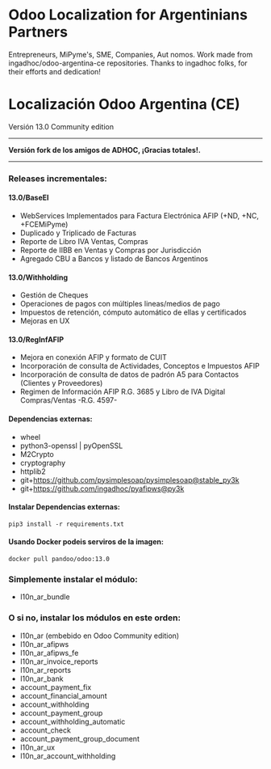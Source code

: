 
# Odoo Localization for Argentinians Partners

Entrepreneurs, MiPyme's, SME, Companies, Aut  nomos. 
Work made from ingadhoc/odoo-argentina-ce repositories. 
Thanks to ingadhoc folks, for their efforts and dedication!


# Localización Odoo Argentina (CE)
Versión 13.0 Community edition

------

**Versión fork de los amigos de ADHOC, ¡Gracias totales!.**

------

### Releases incrementales:

#### 13.0/BaseEI
- WebServices Implementados para Factura Electrónica AFIP (+ND, +NC, +FCEMiPyme)
- Duplicado y Triplicado de Facturas
- Reporte de Libro IVA Ventas, Compras
- Reporte de IIBB en Ventas y Compras por Jurisdicción
- Agregado CBU a Bancos y listado de Bancos Argentinos
#### 13.0/Withholding
- Gestión de Cheques 
- Operaciones de pagos con múltiples lineas/medios de pago
- Impuestos de retención, cómputo automático de ellas y certificados
- Mejoras en UX
#### 13.0/RegInfAFIP
- Mejora en conexión AFIP y formato de CUIT
- Incorporación de consulta de Actividades, Conceptos e Impuestos AFIP
- Incorporación de consulta de datos de padrón A5 para Contactos (Clientes y Proveedores)
- Regimen de Información AFIP R.G. 3685 y Libro de IVA Digital Compras/Ventas -R.G. 4597-
<!--
#### 13.0/MercadoPago (Future)
- Método de Pago MercadoPago
#### 13.0/CotizacionUSDAFIP (Future)
- Actualización automática de cotización USD
#### 13.0/ConsultComprobantes (Future)
- Consulta de Comprobantes AFIP (web service AFIP de constatación de comprobantes)
#### 13.0/PercIIBB (Future)
- TXT Reg. Inf. para Agentes de percepción IIBB
#### 13.0/MercadoLibre (Future)
- Integración con MercadoLibre
-->

#### Dependencias externas:

- wheel
- python3-openssl | pyOpenSSL
- M2Crypto
- cryptography
- httplib2
- git+https://github.com/pysimplesoap/pysimplesoap@stable_py3k
- git+https://github.com/ingadhoc/pyafipws@py3k

#### Instalar Dependencias externas:

```
pip3 install -r requirements.txt
```

#### Usando Docker podeis serviros de la imagen:

```
docker pull pandoo/odoo:13.0
```

### Simplemente instalar el módulo:

- l10n_ar_bundle

### O si no, instalar los módulos en este orden:

- l10n_ar (embebido en Odoo Community edition)
- l10n_ar_afipws
- l10n_ar_afipws_fe
- l10n_ar_invoice_reports
- l10n_ar_reports 
- l10n_ar_bank
- account_payment_fix
- account_financial_amount
- account_withholding
- account_payment_group
- account_withholding_automatic
- account_check
- account_payment_group_document
- l10n_ar_ux
- l10n_ar_account_withholding
